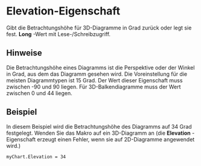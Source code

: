 
# Elevation-Eigenschaft

Gibt die Betrachtungshöhe für 3D-Diagramme in Grad zurück oder legt sie fest.  **Long** -Wert mit Lese-/Schreibzugriff.


## Hinweise

Die Betrachtungshöhe eines Diagramms ist die Perspektive oder der Winkel in Grad, aus dem das Diagramm gesehen wird. Die Voreinstellung für die meisten Diagrammtypen ist 15 Grad. Der Wert dieser Eigenschaft muss zwischen -90 und 90 liegen. Für 3D-Balkendiagramme muss der Wert zwischen 0 und 44 liegen.


## Beispiel

In diesem Beispiel wird die Betrachtungshöhe des Diagramms auf 34 Grad festgelegt. Wenden Sie das Makro auf ein 3D-Diagramm an (die  **Elevation** -Eigenschaft erzeugt einen Fehler, wenn sie auf 2D-Diagramme angewendet wird.)


```
myChart.Elevation = 34
```

